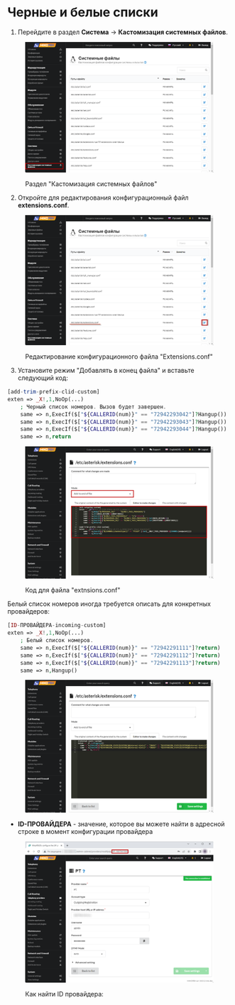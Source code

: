 # Черные и белые списки

1. Перейдите в раздел **Система** → **Кастомизация системных файлов**.

<figure><img src="../../.gitbook/assets/customizationFiles.png" alt=""><figcaption><p>Раздел "Кастомизация системных файлов"</p></figcaption></figure>

2. Откройте для редактирования конфигурационный файл **extensions.conf**.

<figure><img src="../../.gitbook/assets/extensionsConf.png" alt=""><figcaption><p>Редактирование конфигурационного файла "Extensions.conf" </p></figcaption></figure>

3. Установите режим "Добавлять в конец файла" и вставьте следующий код:

```php
[add-trim-prefix-clid-custom]
exten => _X!,1,NoOp(...)
    ; Черный список номеров. Вызов будет завершен. 
    same => n,ExecIf($["${CALLERID(num)}" == "72942293042"]?Hangup())
    same => n,ExecIf($["${CALLERID(num)}" == "72942293043"]?Hangup())
    same => n,ExecIf($["${CALLERID(num)}" == "72942293044"]?Hangup())
    same => n,return
```

<figure><img src="../../.gitbook/assets/CodeForExtensions (1).png" alt=""><figcaption><p>Код для файла "extnsions.conf"</p></figcaption></figure>

Белый список номеров иногда требуется описать для конкретных провайдеров:

```php
[ID-ПРОВАЙДЕРА-incoming-custom]
exten => _X!,1,NoOp(...)
    ; Белый список номеров. 
    same => n,ExecIf($["${CALLERID(num)}" == "72942291111"]?return)
    same => n,ExecIf($["${CALLERID(num)}" == "72942291112"]?return)
    same => n,ExecIf($["${CALLERID(num)}" == "72942291113"]?return)
    same => n,Hangup()
```

<figure><img src="../../.gitbook/assets/CodeForExtensions2.png" alt=""><figcaption></figcaption></figure>

* **ID-ПРОВАЙДЕРА** - значение, которое вы можете найти в адресной строке в момент конфигурации провайдера

<figure><img src="../../.gitbook/assets/ProviderID.png" alt=""><figcaption><p>Как найти ID провайдера:</p></figcaption></figure>

